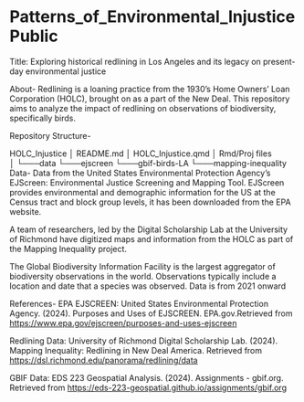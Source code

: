# Patterns_of_Environmental_Injustice Public

Title: Exploring historical redlining in Los Angeles and its legacy on present-day environmental justice

About-
Redlining is a loaning practice from the 1930’s Home Owners’ Loan Corporation (HOLC), brought on as a part of the New Deal. This repository aims to analyze the impact of redlining on observations of biodiversity, specifically birds. 

Repository Structure-

HOLC_Injustice
│   README.md
│   HOLC_Injustice.qmd
│   Rmd/Proj files    
│
└───data
     └───ejscreen
     └───gbif-birds-LA
     └───mapping-inequality
Data-
Data from the United States Environmental Protection Agency’s EJScreen: Environmental Justice Screening and Mapping Tool. EJScreen provides environmental and demographic information for the US at the Census tract and block group levels, it has been downloaded from the EPA website.

A team of researchers, led by the Digital Scholarship Lab at the University of Richmond have digitized maps and information from the HOLC as part of the Mapping Inequality project.

The Global Biodiversity Information Facility is the largest aggregator of biodiversity observations in the world. Observations typically include a location and date that a species was observed. Data is from 2021 onward
 
References-
EPA EJSCREEN: United States Environmental Protection Agency. (2024). Purposes and Uses of EJSCREEN. EPA.gov.Retrieved from https://www.epa.gov/ejscreen/purposes-and-uses-ejscreen

Redlining Data: University of Richmond Digital Scholarship Lab. (2024). Mapping Inequality: Redlining in New Deal America. Retrieved from https://dsl.richmond.edu/panorama/redlining/data

GBIF Data: EDS 223 Geospatial Analysis. (2024). Assignments - gbif.org. Retrieved from https://eds-223-geospatial.github.io/assignments/gbif.org
